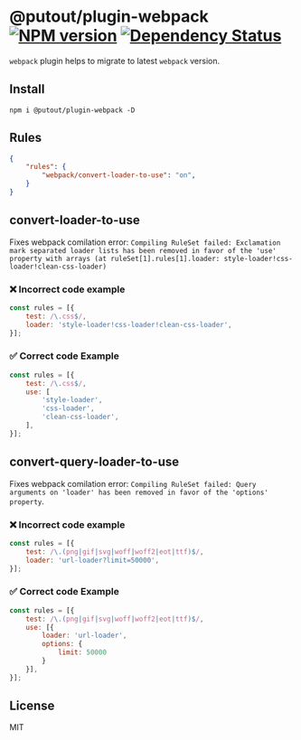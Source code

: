 # @putout/plugin-webpack [![NPM version][NPMIMGURL]][NPMURL] [![Dependency Status][DependencyStatusIMGURL]][DependencyStatusURL]

[NPMIMGURL]:                https://img.shields.io/npm/v/@putout/plugin-webpack.svg?style=flat&longCache=true
[NPMURL]:                   https://npmjs.org/package/@putout/plugin-webpack"npm"

[DependencyStatusURL]:      https://david-dm.org/coderaiser/webpack?path=packages/plugin-webpack
[DependencyStatusIMGURL]:   https://david-dm.org/coderaiser/webpack.svg?path=packages/plugin-webpack

`webpack` plugin helps to migrate to latest `webpack` version.

## Install

```
npm i @putout/plugin-webpack -D
```

## Rules

```json
{
    "rules": {
        "webpack/convert-loader-to-use": "on",
    }
}
```

## convert-loader-to-use

Fixes webpack comilation error: `Compiling RuleSet failed: Exclamation mark separated loader lists has been removed in favor of the 'use' property with arrays (at ruleSet[1].rules[1].loader: style-loader!css-loader!clean-css-loader)`

### ❌ Incorrect code example

```js
const rules = [{
    test: /\.css$/,
    loader: 'style-loader!css-loader!clean-css-loader',
}];
```

### ✅ Correct code Example

```js
const rules = [{
    test: /\.css$/,
    use: [
        'style-loader',
        'css-loader',
        'clean-css-loader',
    ],
}];
```

## convert-query-loader-to-use

Fixes webpack comilation error: `Compiling RuleSet failed: Query arguments on 'loader' has been removed in favor of the 'options' property`.

### ❌ Incorrect code example

```js
const rules = [{
    test: /\.(png|gif|svg|woff|woff2|eot|ttf)$/,
    loader: 'url-loader?limit=50000',
}];
```

### ✅ Correct code Example

```js
const rules = [{
    test: /\.(png|gif|svg|woff|woff2|eot|ttf)$/,
    use: [{
        loader: 'url-loader',
        options: {
            limit: 50000
        }
    }],
}];
```

## License

MIT

